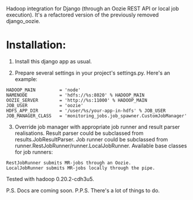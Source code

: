 Hadoop integration for Django (through an Oozie REST API or local job execution).
It's a refactored version of the previously removed django_oozie.
# Installation:
1. Install this django app as usual.
 
2. Prepare several settings in your project's settings.py.
Here's an example:
```
HADOOP_MAIN         = 'node'
NAMENODE            = 'hdfs://%s:8020' % HADOOP_MAIN
OOZIE_SERVER        = 'http://%s:11000' % HADOOP_MAIN
JOB_USER            = 'oozie'
HDFS_APP_DIR        = '/user/%s/your-app-in-hdfs' % JOB_USER
JOB_MANAGER_CLASS   = 'monitoring_jobs.job_spawner.CustomJobManager'
```
3. Override job manager with appropriate job runner and result parser realisations.
Result parser could be subclassed from results.JobResultParser.
Job runner could be subclassed from runner.RestJobRunner/runner.LocalJobRunner.
Available base classes for job runners:
```
RestJobRunner submits MR-jobs through an Oozie.
LocalJobRunner submits MR-jobs locally through the pipe.
```

Tested with hadoop 0.20.2-cdh3u5.

P.S. Docs are coming soon.
P.P.S. There's a lot of things to do.

